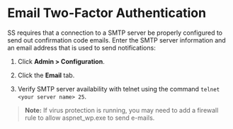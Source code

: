 [title]: # (Email Two-Factor Authentication)
[tags]: # (2FA)
[priority]: # (20)

# Email Two-Factor Authentication

SS requires that a connection to a SMTP server be properly configured to send out confirmation code emails. Enter the SMTP server information and an email address that is used to send notifications:

   1. Click **Admin > Configuration**.

   1. Click the **Email** tab.

   1. Verify SMTP server availability with telnet using the command `telnet <your server name> 25`.

   > **Note:** If virus protection is running, you may need to add a firewall rule to allow aspnet_wp.exe to send e-mails.
